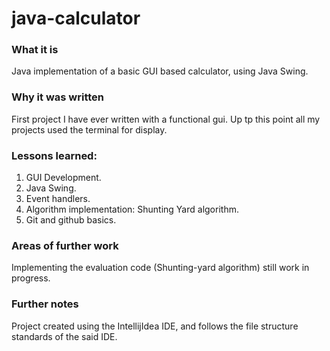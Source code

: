 # java-calculator

### What it is
Java implementation of a basic GUI based calculator, using Java Swing.

### Why it was written
First project I have ever written with a functional gui. Up tp this point all my projects used the terminal for display.

### Lessons learned:
1) GUI Development.
2) Java Swing.
3) Event handlers.
4) Algorithm implementation: Shunting Yard algorithm.
5) Git and github basics.

### Areas of further work
Implementing the evaluation code (Shunting-yard algorithm) still work in progress.

### Further notes
Project created using the IntellijIdea IDE, and follows the file structure standards of the said IDE.
